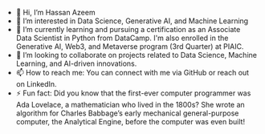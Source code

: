 - 👋 Hi, I’m Hassan Azeem
- 👀 I’m interested in Data Science, Generative AI, and Machine Learning
- 🌱 I’m currently learning and pursuing a certification as an Associate Data Scientist in Python from DataCamp. I'm also enrolled in the Generative AI, Web3, and Metaverse program (3rd Quarter) at PIAIC.
- 💞️ I’m looking to collaborate on projects related to Data Science, Machine Learning, and AI-driven innovations.
- 📫 How to reach me: You can connect with me via GitHub or reach out on LinkedIn.
- ⚡ Fun fact: Did you know that the first-ever computer programmer was Ada Lovelace, a mathematician who lived in the 1800s? She wrote an algorithm for Charles Babbage’s early mechanical general-purpose computer, the Analytical Engine, before the computer was even built!


<!---
Hassan-Azeem/Hassan-Azeem is a ✨ special ✨ repository because its `README.md` (this file) appears on your GitHub profile.
You can click the Preview link to take a look at your changes.
--->

